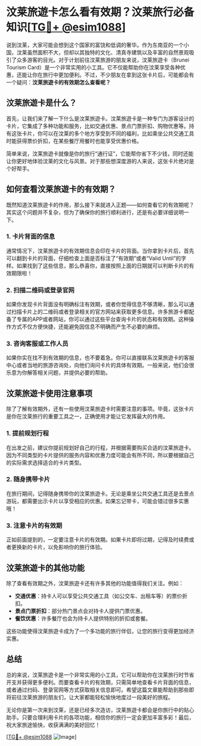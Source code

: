# 汶莱旅遊卡怎么看有效期？汶莱旅行必备知识[[TG💪+ @esim1088](https://t.me/s/esim1088)]

说到汶莱，大家可能会想到这个国家的富饶和低调的奢华。作为东南亚的一个小国，汶莱虽然面积不大，但却以其独特的文化、清真寺建筑以及丰富的自然景观吸引了众多游客的目光。对于计划前往汶莱旅游的朋友来说，汶莱旅遊卡（Brunei Tourism Card）是一个非常实用的小工具。它不仅能帮助你在汶莱享受各种优惠，还能让你在旅行中更加便利。不过，不少朋友在拿到这张卡片后，可能都会有一个疑问：**汶莱旅遊卡的有效期怎么查看呢？**

## 汶莱旅遊卡是什么？

首先，让我们来了解一下什么是汶莱旅遊卡。汶莱旅遊卡是一种专门为游客设计的卡片，它集成了多种功能和服务，比如交通优惠、景点门票折扣、购物优惠等。持有这张卡片，你可以在汶莱的多个地方享受到不同的福利，比如乘坐公共交通工具时能获得票价折扣，在某些餐厅用餐时也能享受优惠价格。

简单来说，汶莱旅遊卡就像是你的旅行“通行证”，它能帮你省下不少钱，同时还能让你更好地体验汶莱的文化与风景。对于那些想深度游的人来说，这张卡片绝对是个好帮手。

## 如何查看汶莱旅遊卡的有效期？

既然知道汶莱旅遊卡的作用，那么接下来就进入正题——如何查看它的有效期呢？其实这个问题并不复杂，但为了确保你的旅行顺利进行，还是有必要详细说明一下。

### 1. 卡片背面的信息

通常情况下，汶莱旅遊卡的有效期信息会印在卡片的背面。当你拿到卡片后，首先可以翻到卡片的背面，仔细检查上面是否标注了“有效期”或者“Valid Until”的字样。如果找到了这些信息，那么恭喜你，直接按照上面的日期就可以判断卡片的有效期限啦！

### 2. 扫描二维码或登录官网

如果你发现卡片背面没有明确标注有效期，或者你觉得信息不够清晰，那么可以通过扫描卡片上的二维码或者登录相关的官方网站来获取更多信息。许多旅游卡都配备了专属的APP或者网站，你可以通过这些平台查询卡片的状态和有效期。这种操作方式不仅方便快捷，还能避免因信息不明确而产生不必要的麻烦。

### 3. 咨询客服或工作人员

如果你实在找不到有效期的信息，也不要着急。你可以直接联系汶莱旅遊卡的客服中心或者当地的旅游咨询处，向他们询问卡片的具体有效期。一般来说，他们会很乐意为你解答相关问题，并提供必要的帮助。

## 汶莱旅遊卡使用注意事项

除了了解有效期外，还有一些使用汶莱旅遊卡时需要注意的事项。毕竟，这张卡片是你在汶莱旅行的重要工具之一，正确使用才能让它发挥最大的作用。

### 1. 提前规划行程

在出发之前，建议你提前规划好自己的行程，并根据需要购买合适的汶莱旅遊卡。因为不同类型的卡片提供的服务内容和优惠力度可能会有所不同，所以要根据自己的实际需求选择适合的卡片类型。

### 2. 随身携带卡片

在旅行期间，记得随身携带你的汶莱旅遊卡。无论是乘坐公共交通工具还是去景点游玩，都需要出示卡片以享受相应的优惠。如果忘记带卡，可能会错过很多实惠哦！

### 3. 注意卡片的有效期

正如前面提到的，一定要注意卡片的有效期。如果卡片即将过期，记得及时续费或者更换新的卡片，以免影响你的旅行体验。

## 汶莱旅遊卡的其他功能

除了查看有效期之外，汶莱旅遊卡还有许多其他的功能值得我们关注。例如：

- **交通优惠**：持卡人可以享受公共交通工具（如公交车、出租车等）的票价折扣。
- **景点门票折扣**：部分热门景点会对持卡人提供门票优惠。
- **餐饮优惠**：许多餐厅也会为持卡人提供特别的折扣或套餐。

这些功能使得汶莱旅遊卡成为了一个多功能的旅行伴侣，让您的旅行变得更加经济实惠。

## 总结

总的来说，汶莱旅遊卡是一个非常实用的小工具，它可以帮助你在汶莱旅行时节省开支并获得更多便利。而要查看卡片的有效期，只需简单地查看卡片背面的信息，或者通过扫码、登录官网等方式获取相关信息即可。希望这篇文章能帮助到那些即将前往汶莱旅游的朋友们，让大家都能轻松愉快地度过一段美好的旅程。

无论你是第一次来到汶莱，还是已经多次造访，汶莱旅遊卡都会是你旅行中的贴心助手。只要合理利用卡片的各项功能，相信你的旅行一定会更加丰富多彩！最后，祝大家旅途愉快，收获满满的美好回忆！

[[TG💪+ @esim1088](https://t.me/s/esim1088) ![Image](https://i.postimg.cc/4NQfJmqS/Snipaste-2025-05-13-00-14-12.png)]